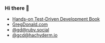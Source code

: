 ### Hi there 👋

* <a href="https://tddbook.com">Hands-on Test-Driven Development Book</a>
* <a href="https://gregdonald.com">GregDonald.com</a>
* <a href="https://ruby.social/@gd" rel="me">@gd@ruby.social</a>
* <a href="https://hachyderm.io/@gcd" rel="me">@gcd@hachyderm.io</a>
